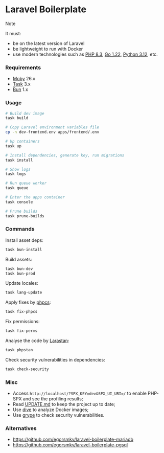 # Laravel Boilerplate

> [!NOTE]
> It must:
> - be on the latest version of Laravel
> - be lightweight to run with Docker
> - use modern technologies such as [PHP 8.3][1], [Go 1.22][2], [Python 3.12][3], etc.

### Requirements

- [Moby](https://github.com/moby/moby) 26.x
- [Task](https://taskfile.dev) 3.x
- [Bun](https://bun.sh) 1.x

### Usage

```bash
# Build dev image
task build

# Copy Laravel environment variables file
cp -n dev-frontend.env apps/frontend/.env

# Up containers
task up

# Install dependencies, generate key, run migrations
task install

# Show logs
task logs

# Run queue worker
task queue

# Enter the apps container
task console

# Prune builds
task prune-builds
```

### Commands

Install asset deps:

```bash
task bun-install
```

Build assets:

```bash
task bun-dev
task bun-prod
```

Update locales:

```bash
task lang-update
```

Apply fixes by [phpcs](https://github.com/squizlabs/PHP_CodeSniffer):

```bash
task fix-phpcs
```

Fix permissions:

```bash
task fix-perms
```

Analyse the code by [Larastan](https://github.com/larastan/larastan):

```bash
task phpstan
```

Check security vulnerabilities in dependencies:

```bash
task check-security
```

### Misc

- Access `http://localhost/?SPX_KEY=dev&SPX_UI_URI=/` to enable PHP-SPX and see the profiling results;
- Read [UPDATE.md](https://github.com/egorsmkv/laravel-boilerplate/blob/main/UPDATE.md) to keep the project up to date;
- Use [dive](https://github.com/wagoodman/dive) to analyze Docker images;
- Use [grype](https://github.com/anchore/grype) to check security vulnerabilities.

### Alternatives

- https://github.com/egorsmkv/laravel-boilerplate-mariadb
- https://github.com/egorsmkv/laravel-boilerplate-pgsql

[1]: https://hub.docker.com/layers/library/php/8.3.6-cli-alpine3.19/images/sha256-dc7d4d8248ec8c31bfa65ec964b7db7b34384cf9a3a16ee5fbc8bf25e29c7413?context=explore
[2]: https://hub.docker.com/layers/library/golang/1.22.2-alpine3.19/images/sha256-963da5f97ab931c0df6906e8c0ebc7db28c88d013735ae020f9558c3e6cf0580?context=explore
[3]: https://hub.docker.com/layers/library/python/3.12-alpine3.19/images/sha256-4cd9558bd358d0d25fe46ce38f01b34eb83171b9aa0a9be018701a8fece8854d?context=explore
